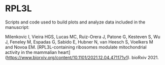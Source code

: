 # RPL3L
Scripts and code used to build plots and analyze data included in the manuscript: 

Milenkovic I, Vieira HGS, Lucas MC, Ruiz-Orera J, Patone G, Kesteven S, Wu J, Feneley M, Espadas G, Sabido E, Hubner N, van Heesch S, Voelkers M and Novoa EM.  [RPL3L-containing ribosomes modulate mitochondrial activity in the mammalian heart] (https://www.biorxiv.org/content/10.1101/2021.12.04.471171v1). bioRxiv 2021. 


